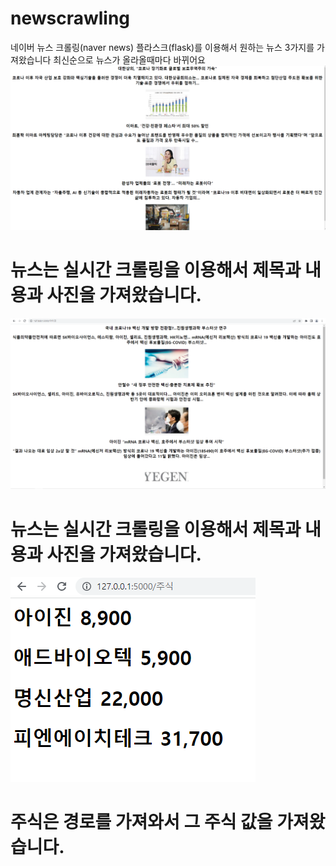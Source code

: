 # newscrawling
네이버 뉴스 크롤링(naver news)
플라스크(flask)를 이용해서 원하는 뉴스 3가지를 가져왔습니다
최신순으로 뉴스가 올라올때마다 바뀌어요 
![screen](./뉴스%20크롤링.PNG)
# 뉴스는 실시간 크롤링을 이용해서 제목과 내용과 사진을 가져왔습니다.
![screen](./아이진크롤링.PNG)
# 뉴스는 실시간 크롤링을 이용해서 제목과 내용과 사진을 가져왔습니다.
![screen](./주식%20값.PNG)
# 주식은 경로를 가져와서 그 주식 값을 가져왔습니다.
